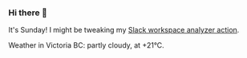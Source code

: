### Hi there :wave:

It's Sunday! I might be tweaking my [Slack workspace analyzer action](https://github.com/bewuethr/slack-analyzer).

Weather in Victoria BC: partly cloudy, at +21°C.

